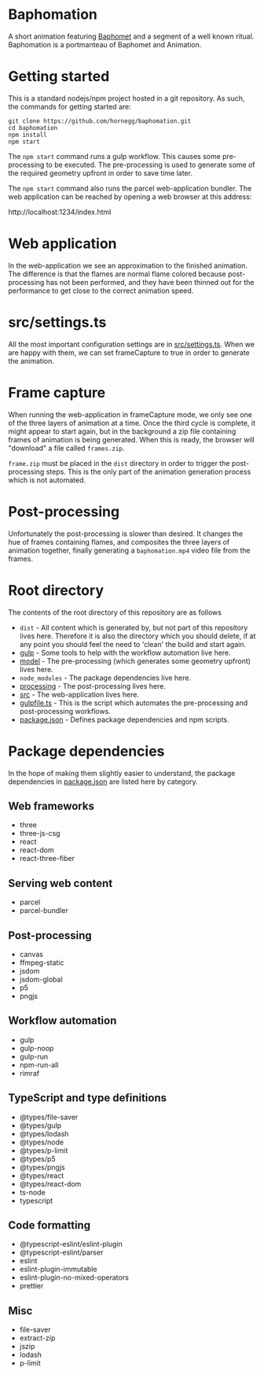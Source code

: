 # Baphomation

A short animation featuring [Baphomet](https://en.wikipedia.org/wiki/Baphomet) and a segment of a well known ritual.  Baphomation is a portmanteau of Baphomet and Animation.

# Getting started

This is a standard nodejs/npm project hosted in a git repository.  As such, the commands for getting started are:

```
git clone https://github.com/hornegg/baphomation.git
cd baphomation
npm install
npm start
```

The `npm start` command runs a gulp workflow.  This causes some pre-processing to be executed.  The pre-processing is used to generate some of the required geometry upfront in order to save time later.

The `npm start` command also runs the parcel web-application bundler.  The web application can be reached by opening a web browser at this address:

http://localhost:1234/index.html

# Web application

In the web-application we see an approximation to the finished animation.  The difference is that the flames are normal flame colored because post-processing has not been performed, and they have been thinned out for the performance to get close to the correct animation speed.

# src/settings.ts

All the most important configuration settings are in [src/settings.ts](src/settings.ts).  When we are happy with them, we can set frameCapture to true in order to generate the animation.

# Frame capture

When running the web-application in frameCapture mode, we only see one of the three layers of animation at a time.  Once the third cycle is complete, it might appear to start again, but in the background a zip file containing frames of animation is being generated.  When this is ready, the browser will "download" a file called `frames.zip`.

`frame.zip` must be placed in the `dist` directory in order to trigger the post-processing steps.  This is the only part of the animation generation process which is not automated.

# Post-processing

Unfortunately the post-processing is slower than desired.  It changes the hue of frames containing flames, and composites the three layers of animation together, finally generating a `baphomation.mp4` video file from the frames.

# Root directory

The contents of the root directory of this repository are as follows

* `dist` - All content which is generated by, but not part of this repository lives here.  Therefore it is also the directory which you should delete, if at any point you should feel the need to 'clean' the build and start again.
* [gulp](./gulp) - Some tools to help with the workflow automation live here.
* [model](./model) - The pre-processing (which generates some geometry upfront) lives here.
* `node_modules` - The package dependencies live here.
* [processing](./processing) - The post-processing lives here.
* [src](./src) - The web-application lives here.
* [gulpfile.ts](./gulpfile.ts) - This is the script which automates the pre-processing and post-processing workflows.
* [package.json](./package.json) - Defines package dependencies and npm scripts.

# Package dependencies

In the hope of making them slightly easier to understand, the package dependencies in [package.json](./package.json) are listed here by category.

## Web frameworks

* three
* three-js-csg 
* react
* react-dom
* react-three-fiber

## Serving web content

* parcel
* parcel-bundler

## Post-processing

* canvas
* ffmpeg-static
* jsdom
* jsdom-global
* p5
* pngjs
 
## Workflow automation

* gulp
* gulp-noop
* gulp-run
* npm-run-all
* rimraf

## TypeScript and type definitions

* @types/file-saver
* @types/gulp
* @types/lodash
* @types/node
* @types/p-limit
* @types/p5
* @types/pngjs
* @types/react
* @types/react-dom
* ts-node
* typescript

## Code formatting

* @typescript-eslint/eslint-plugin
* @typescript-eslint/parser
* eslint
* eslint-plugin-immutable
* eslint-plugin-no-mixed-operators
* prettier

## Misc

* file-saver
* extract-zip
* jszip
* lodash
* p-limit

